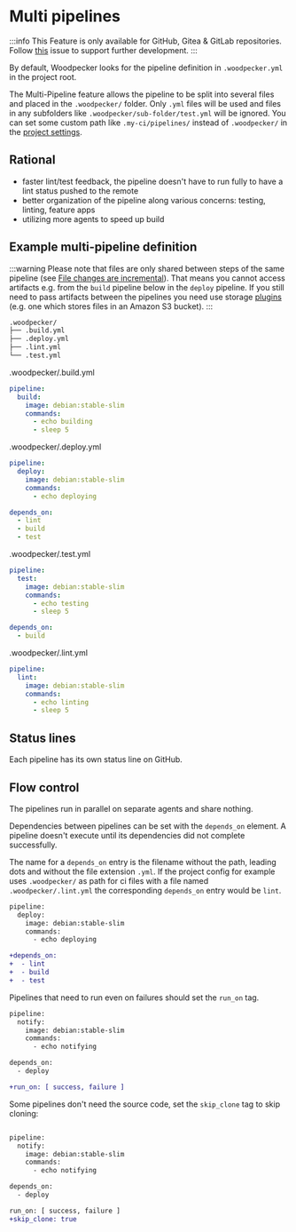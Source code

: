 # Multi pipelines

:::info
This Feature is only available for GitHub, Gitea & GitLab repositories. Follow [this](https://github.com/woodpecker-ci/woodpecker/issues/131) issue to support further development.
:::

By default, Woodpecker looks for the pipeline definition in `.woodpecker.yml` in the project root.

The Multi-Pipeline feature allows the pipeline to be split into several files and placed in the `.woodpecker/` folder. Only `.yml` files will be used and files in any subfolders like `.woodpecker/sub-folder/test.yml` will be ignored. You can set some custom path like `.my-ci/pipelines/` instead of `.woodpecker/` in the [project settings](/docs/usage/project-settings). 

## Rational

- faster lint/test feedback, the pipeline doesn't have to run fully to have a lint status pushed to the remote
- better organization of the pipeline along various concerns: testing, linting, feature apps
- utilizing more agents to speed up build

## Example multi-pipeline definition
:::warning
Please note that files are only shared between steps of the same pipeline (see [File changes are incremental](/docs/usage/pipeline-syntax#file-changes-are-incremental)). That means you cannot access artifacts e.g. from the `build` pipeline below in the `deploy` pipeline.
If you still need to pass artifacts between the pipelines you need use storage [plugins](docs/usage/plugins/plugins) (e.g. one which stores files in an Amazon S3 bucket).
:::

```bash
.woodpecker/
├── .build.yml
├── .deploy.yml
├── .lint.yml
└── .test.yml
```

.woodpecker/.build.yml

```yaml
pipeline:
  build:
    image: debian:stable-slim
    commands:
      - echo building
      - sleep 5
```

.woodpecker/.deploy.yml

```yaml
pipeline:
  deploy:
    image: debian:stable-slim
    commands:
      - echo deploying

depends_on:
  - lint
  - build
  - test
```

.woodpecker/.test.yml

```yaml
pipeline:
  test:
    image: debian:stable-slim
    commands:
      - echo testing
      - sleep 5

depends_on:
  - build
```

.woodpecker/.lint.yml

```yaml
pipeline:
  lint:
    image: debian:stable-slim
    commands:
      - echo linting
      - sleep 5
```

## Status lines

Each pipeline has its own status line on GitHub.

## Flow control

The pipelines run in parallel on separate agents and share nothing.

Dependencies between pipelines can be set with the `depends_on` element. A pipeline doesn't execute until its dependencies did not complete successfully.

The name for a `depends_on` entry is the filename without the path, leading dots and without the file extension `.yml`. If the project config for example uses `.woodpecker/` as path for ci files with a file named `.woodpecker/.lint.yml` the corresponding `depends_on` entry would be `lint`.

```diff
pipeline:
  deploy:
    image: debian:stable-slim
    commands:
      - echo deploying

+depends_on:
+  - lint
+  - build
+  - test
```

Pipelines that need to run even on failures should set the `run_on` tag.

```diff
pipeline:
  notify:
    image: debian:stable-slim
    commands:
      - echo notifying

depends_on:
  - deploy

+run_on: [ success, failure ]
```

Some pipelines don't need the source code, set the `skip_clone` tag to skip cloning:

```diff

pipeline:
  notify:
    image: debian:stable-slim
    commands:
      - echo notifying

depends_on:
  - deploy

run_on: [ success, failure ]
+skip_clone: true
```
